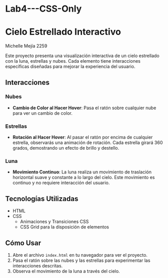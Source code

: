 # Lab4---CSS-Only
# Cielo Estrellado Interactivo
Michelle Mejía 2259

Este proyecto presenta una visualización interactiva de un cielo estrellado con la luna, estrellas y nubes. Cada elemento tiene interacciones específicas diseñadas para mejorar la experiencia del usuario.

## Interacciones

### Nubes
- **Cambio de Color al Hacer Hover**: Pasa el ratón sobre cualquier nube para ver un cambio de color.

### Estrellas
- **Rotación al Hacer Hover**: Al pasar el ratón por encima de cualquier estrella, observarás una animación de rotación. Cada estrella girará 360 grados, demostrando un efecto de brillo y destello.

### Luna
- **Movimiento Continuo**: La luna realiza un movimiento de traslación horizontal suave y constante a lo largo del cielo. Este movimiento es continuo y no requiere interacción del usuario.

## Tecnologías Utilizadas
- HTML
- CSS
  - Animaciones y Transiciones CSS
  - CSS Grid para la disposición de elementos

## Cómo Usar
1. Abre el archivo `index.html` en tu navegador para ver el proyecto.
2. Pasa el ratón sobre las nubes y las estrellas para experimentar las interacciones descritas.
3. Observa el movimiento de la luna a través del cielo.

